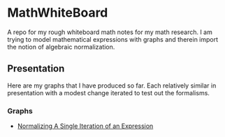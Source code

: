 # MathWhiteBoard
A repo for my rough whiteboard math notes for my math research. I am trying to model mathematical expressions with graphs and therein import the notion of algebraic normalization.

## Presentation
Here are my graphs that I have produced so far. Each relatively similar in presentation with a modest change iterated to test out the formalisms.

### Graphs
- [Normalizing A Single Iteration of an Expression](graphs/expressions/normal/)
